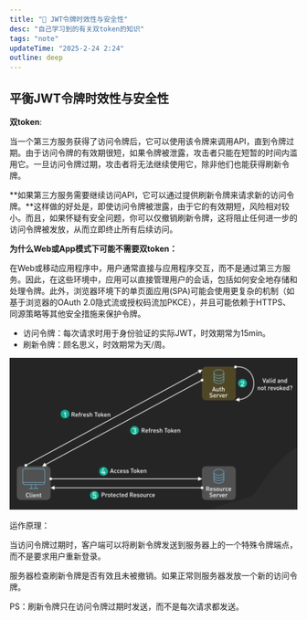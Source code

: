 ```yaml
---
title: "🪪 JWT令牌时效性与安全性"
desc: "自己学习到的有关双token的知识"
tags: "note"
updateTime: "2025-2-24 2:24"
outline: deep
---
```


## 平衡JWT令牌时效性与安全性

**双token**:

当一个第三方服务获得了访问令牌后，它可以使用该令牌来调用API，直到令牌过期。由于访问令牌的有效期很短，如果令牌被泄露，攻击者只能在短暂的时间内滥用它。一旦访问令牌过期，攻击者将无法继续使用它，除非他们也能获得刷新令牌。

**如果第三方服务需要继续访问API，它可以通过提供刷新令牌来请求新的访问令牌。**这样做的好处是，即使访问令牌被泄露，由于它的有效期短，风险相对较小。而且，如果怀疑有安全问题，你可以仅撤销刷新令牌，这将阻止任何进一步的访问令牌被发放，从而立即终止所有后续访问。

**为什么Web或App模式下可能不需要双token：**

在Web或移动应用程序中，用户通常直接与应用程序交互，而不是通过第三方服务。因此，在这些环境中，应用可以直接管理用户的会话，包括如何安全地存储和处理令牌。此外，浏览器环境下的单页面应用(SPA)可能会使用更复杂的机制（如基于浏览器的OAuth 2.0隐式流或授权码流加PKCE），并且可能依赖于HTTPS、同源策略等其他安全措施来保护令牌。

- 访问令牌：每次请求时用于身份验证的实际JWT，时效期常为15min。
- 刷新令牌：顾名思义，时效期常为天/周。

![刷新令牌和访问令牌](../../public/平衡JWT令牌时效性与安全性.assets/刷新令牌和访问令牌.png)

运作原理：

当访问令牌过期时，客户端可以将刷新令牌发送到服务器上的一个特殊令牌端点，而不是要求用户重新登录。

服务器检查刷新令牌是否有效且未被撤销。如果正常则服务器发放一个新的访问令牌。

PS：刷新令牌只在访问令牌过期时发送，而不是每次请求都发送。

